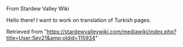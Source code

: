 From Stardew Valley Wiki

Hello there! I want to work on translation of Turkish pages.

Retrieved from "https://stardewvalleywiki.com/mediawiki/index.php?title=User:Sev21&amp;oldid=115934"